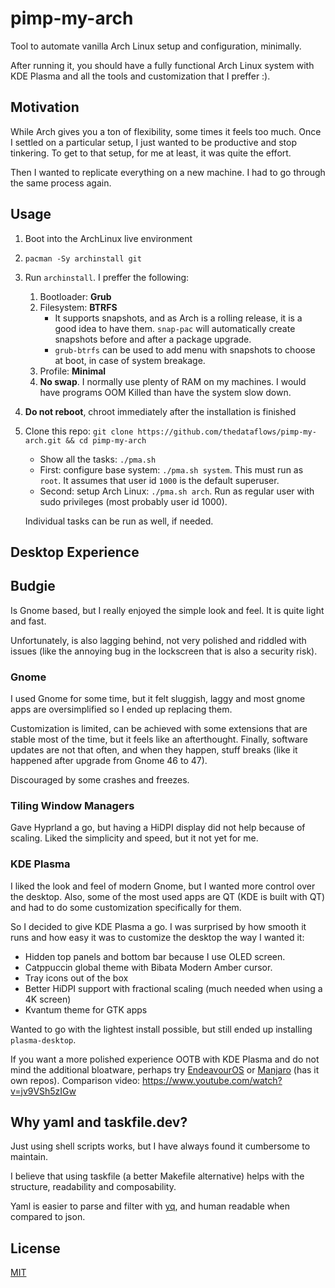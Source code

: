 # pimp-my-arch

Tool to automate vanilla Arch Linux setup and configuration, minimally.

After running it, you should have a fully functional Arch Linux system with KDE Plasma and all the tools and customization that I preffer :).

## Motivation

While Arch gives you a ton of flexibility, some times it feels too much. Once I settled on a particular setup, I just wanted to be productive and stop tinkering. To get to that setup, for me at least, it was quite the effort.

Then I wanted to replicate everything on a new machine. I had to go through the same process again.

## Usage

1. Boot into the ArchLinux live environment
2. `pacman -Sy archinstall git`
3. Run `archinstall`. I preffer the following:
   1. Bootloader: **Grub**
   2. Filesystem: **BTRFS**
      - It supports snapshots, and as Arch is a rolling release, it is a good idea to have them. `snap-pac` will automatically create snapshots before and after a package upgrade.
      - `grub-btrfs` can be used to add menu with snapshots to choose at boot, in case of system breakage.
   3. Profile: **Minimal**
   4. **No swap**. I normally use plenty of RAM on my machines. I would have programs OOM Killed than have the system slow down.
4. **Do not reboot**, chroot immediately after the installation is finished
5. Clone this repo: `git clone https://github.com/thedataflows/pimp-my-arch.git && cd pimp-my-arch`

   - Show all the tasks: `./pma.sh`
   - First: configure base system: `./pma.sh system`. This must run as `root`. It assumes that user id `1000` is the default superuser.
   - Second: setup Arch Linux: `./pma.sh arch`. Run as regular user with sudo privileges (most probably user id 1000).

   Individual tasks can be run as well, if needed.

## Desktop Experience

## Budgie

Is Gnome based, but I really enjoyed the simple look and feel. It is quite light and fast.

Unfortunately, is also lagging behind, not very polished and riddled with issues (like the annoying bug in the lockscreen that is also a security risk).

### Gnome

I used Gnome for some time, but it felt sluggish, laggy and most gnome apps are oversimplified so I ended up replacing them.

Customization is limited, can be achieved with some extensions that are stable most of the time, but it feels like an afterthought. Finally, software updates are not that often, and when they happen, stuff breaks (like it happened after upgrade from Gnome 46 to 47).

Discouraged by some crashes and freezes.

### Tiling Window Managers

Gave Hyprland a go, but having a HiDPI display did not help because of scaling. Liked the simplicity and speed, but it not yet for me.

### KDE Plasma

I liked the look and feel of modern Gnome, but I wanted more control over the desktop. Also, some of the most used apps are QT (KDE is built with QT) and had to do some customization specifically for them.

So I decided to give KDE Plasma a go. I was surprised by how smooth it runs and how easy it was to customize the desktop the way I wanted it:

- Hidden top panels and bottom bar because I use OLED screen.
- Catppuccin global theme with Bibata Modern Amber cursor.
- Tray icons out of the box
- Better HiDPI support with fractional scaling (much needed when using a 4K screen)
- Kvantum theme for GTK apps

Wanted to go with the lightest install possible, but still ended up installing `plasma-desktop`.

If you want a more polished experience OOTB with KDE Plasma and do not mind the additional bloatware, perhaps try [EndeavourOS](https://endeavouros.com/) or [Manjaro](https://manjaro.org/) (has it own repos). Comparison video: <https://www.youtube.com/watch?v=jv9VSh5zIGw>

## Why yaml and taskfile.dev?

Just using shell scripts works, but I have always found it cumbersome to maintain.

I believe that using taskfile (a better Makefile alternative) helps with the structure, readability and composability.

Yaml is easier to parse and filter with [yq](https://mikefarah.gitbook.io/yq), and human readable when compared to json.

## License

[MIT](LICENSE)
